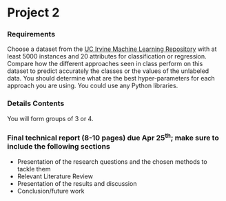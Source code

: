 # Project 2

### Requirements

Choose a dataset from the [UC Irvine Machine Learning Repository](https://archive.ics.uci.edu/ml/index.php) with at least 5000 instances and 20 attributes for classification or regression. Compare how the different approaches seen in class perform on this dataset to predict accurately the classes or the values of the unlabeled data. You should determine what are the best hyper-parameters for each approach you are using. You could use any Python libraries.

### Details Contents

You will form groups of 3 or 4.

### Final technical report (8-10 pages) due Apr 25<sup>th</sup>; make sure to include the following sections

- Presentation of the research questions and the chosen methods to tackle them
- Relevant Literature Review
- Presentation of the results and discussion
- Conclusion/future work
